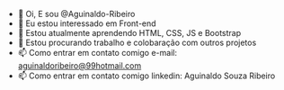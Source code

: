 - 👋 Oi, E sou @Aguinaldo-Ribeiro
- 👀 Eu estou interessado em Front-end
- 🌱 Estou atualmente aprendendo HTML, CSS, JS e Bootstrap
- 💞️ Estou procurando trabalho e colobaração com outros projetos
- 📫 Como entrar em contato comigo e-mail: aguinaldoribeiro@99hotmail.com
- 📫 Como entrar em contato comigo linkedin: Aguinaldo Souza Ribeiro

<!---
Aguinaldo-Ribeiro/Aguinaldo-Ribeiro is a ✨ special ✨ repository because its `README.md` (this file) appears on your GitHub profile.
You can click the Preview link to take a look at your changes.
--->
